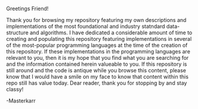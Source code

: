 Greetings Friend!

Thank you for browsing my repository featuring my own descriptions and implementations of the most foundational and industry statndard data-structure and algorithms. I have dedicated a considerable amount of time to creating and populating this repository featuring implementations in several of the most-popular programming languages at the time of the creation of this repository. If these implementations in the programming languages are relevant to you, then it is my hope that you find what you are searching for and the information contained herein valueable to you. If this repository is still around and the code is antique while you browse this content, please know that I would have a smile on my face to know that content within this repo still has value today. Dear reader, thank you for stopping by and stay classy!

-Masterkarr
